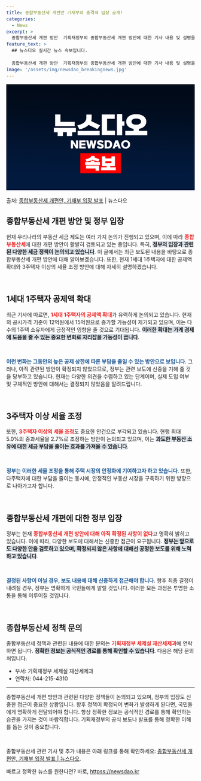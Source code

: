 ```yaml
---
title: 종합부동산세 개편안 기재부의 충격적 입장 공개!
categories:
  - News
excerpt: >
  종합부동산세 개편 방안  기획재정부의 종합부동산세 개편 방안에 대한 기사 내용 및 설명을 보면, 다양한 세금…
feature_text: >
  ## 뉴스다오 실시간 뉴스 속보입니다.

  종합부동산세 개편 방안  기획재정부의 종합부동산세 개편 방안에 대한 기사 내용 및 설명을 보면, 다양한 세금…
image: '/assets/img/newsdao_breakingnews.jpg'
---
```


![뉴스다오 속보](/assets/img/newsdao_breakingnews.jpg)

<p>출처: <a href="httpss://newsdao.kr/4921" rel="dofollow">종합부동산세 개편안, 기재부 입장 발표</a> | 뉴스다오</p>

<h2 data-ke-size="size26">종합부동산세 개편 방안 및 정부 입장</h2>

<p data-ke-size="size16">현재 우리나라의 부동산 세금 제도는 여러 가지 논의가 진행되고 있으며, 이에 따라 <b><span style="color: #ee2323;">종합부동산세</span></b>에 대한 개편 방안이 활발히 검토되고 있는 중입니다. 특히, <b><span style="background-color: #21538527;">정부의 입장과 관련된 다양한 세금 정책이 논의되고 있습니다</span></b>. 이 글에서는 최근 보도된 내용을 바탕으로 종합부동산세 개편 방안에 대해 알아보겠습니다. 또한, 현재 1세대 1주택자에 대한 공제액 확대와 3주택자 이상의 세율 조정 방안에 대해 자세히 설명하겠습니다.</p>

<p data-ke-size="size16">&nbsp;</p>

<h2 data-ke-size="size26">1세대 1주택자 공제액 확대</h2>

<p data-ke-size="size16">최근 기사에 따르면, <b><span style="color: #ee2323;">1세대 1주택자의 공제액 확대</span></b>가 유력하게 논의되고 있습니다. 현재의 공시가격 기준이 12억원에서 15억원으로 증가할 가능성이 제기되고 있으며, 이는 다수의 1주택 소유자에게 긍정적인 영향을 줄 것으로 기대됩니다. <b><span style="background-color: #21538527;">이러한 확대는 가계 경제에 도움을 줄 수 있는 중요한 변화로 자리잡을 가능성이 큽니다</span></b>.</p>

<p data-ke-size="size16">&nbsp;</p>

<p data-ke-size="size16"><b><span style="color: #1a5490;">이런 변화는 그동안의 높은 공제 상한에 따른 부담을 줄일 수 있는 방안으로 보입니다</span></b>. 그러나, 아직 관련된 방안이 확정되지 않았으므로, 정부는 관련 보도에 신중을 기해 줄 것을 당부하고 있습니다. 현재는 다양한 의견을 수렴하고 있는 단계이며, 실제 도입 여부 및 구체적인 방안에 대해서는 결정되지 않았음을 알려드립니다.</p>

<p data-ke-size="size16">&nbsp;</p>

<h2 data-ke-size="size26">3주택자 이상 세율 조정</h2>

<p data-ke-size="size16">또한, <b><span style="color: #ee2323;">3주택자 이상의 세율 조정</span></b>도 중요한 안건으로 부각되고 있습니다. 현행 최대 5.0%의 중과세율을 2.7%로 조정하는 방안이 논의되고 있으며, 이는 <b><span style="background-color: #21538527;">과도한 부동산 소유에 대한 세금 부담을 줄이는 효과를 가져올 수 있습니다</span></b>.</p>

<p data-ke-size="size16">&nbsp;</p>

<p data-ke-size="size16"><b><span style="color: #1a5490;">정부는 이러한 세율 조정을 통해 주택 시장의 안정화에 기여하고자 하고 있습니다</span></b>. 또한, 다주택자에 대한 부담을 줄이는 동시에, 안정적인 부동산 시장을 구축하기 위한 방향으로 나아가고자 합니다.</p>

<p data-ke-size="size16">&nbsp;</p>

<h2 data-ke-size="size26">종합부동산세 개편에 대한 정부 입장</h2>

<p data-ke-size="size16">정부는 현재 <b><span style="color: #ee2323;">종합부동산세 개편 방안에 대해 아직 확정된 사항이 없다</span></b>고 명확히 밝히고 있습니다. 이에 따라, 다양한 보도에 대해서는 신중한 접근이 요구됩니다. <b><span style="background-color: #21538527;">정부는 앞으로도 다양한 안을 검토하고 있으며, 확정되지 않은 사항에 대해선 공정한 보도를 위해 노력하고 있습니다</span></b>.</p>

<p data-ke-size="size16">&nbsp;</p>

<p data-ke-size="size16"><b><span style="color: #1a5490;">결정된 사항이 아닐 경우, 보도 내용에 대해 신중하게 접근해야 합니다</span></b>. 향후 최종 결정이 내려질 경우, 정부는 명확하게 국민들에게 알릴 것입니다. 이러한 모든 과정은 투명한 소통을 통해 이루어질 것입니다.</p>

<p data-ke-size="size16">&nbsp;</p>

<h2 data-ke-size="size26">종합부동산세 정책 문의</h2>

<p data-ke-size="size16">종합부동산세 정책과 관련된 내용에 대한 문의는 <b><span style="color: #ee2323;">기획재정부 세제실 재산세제과</span></b>에 연락하면 됩니다. <b><span style="background-color: #21538527;">정확한 정보는 공식적인 경로를 통해 확인할 수 있습니다</span></b>. 다음은 해당 문의처입니다.</p>

<ul>
    <li>부서: 기획재정부 세제실 재산세제과</li>
    <li>연락처: 044-215-4310</li>
</ul>

<hr />

<p data-ke-size="size16">종합부동산세 개편 방안과 관련된 다양한 정책들이 논의되고 있으며, 정부의 입장도 신중한 접근이 중요한 상황입니다. 향후 정책이 확정되어 변화가 발생하게 된다면, 국민들에게 명확하게 전달되어야 합니다. 항상 정확한 정보는 공식적인 경로를 통해 확인하는 습관을 가지는 것이 바람직합니다. 기획재정부의 공식 보도나 발표를 통해 정확한 이해를 돕는 것이 중요합니다.</p>

<p data-ke-size="size16">&nbsp;</p>

<p data-ke-size="size16">종합부동산세 관련 기사 및 추가 내용은 아래 링크를 통해 확인하세요: <a href="httpss://newsdao.kr/4921">종합부동산세 개편안, 기재부 입장 발표 | 뉴스다오</a>.</p> 

빠르고 정확한 뉴스를 원한다면? 바로, <a href="httpss://newsdao.kr" rel="dofollow">httpss://newsdao.kr</a>


